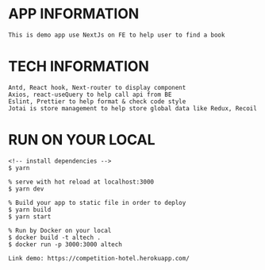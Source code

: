 # APP INFORMATION

    This is demo app use NextJs on FE to help user to find a book

# TECH INFORMATION

    Antd, React hook, Next-router to display component
    Axios, react-useQuery to help call api from BE
    Eslint, Prettier to help format & check code style
    Jotai is store management to help store global data like Redux, Recoil

# RUN ON YOUR LOCAL

    <!-- install dependencies -->
    $ yarn

    % serve with hot reload at localhost:3000
    $ yarn dev

    % Build your app to static file in order to deploy
    $ yarn build
    $ yarn start

    % Run by Docker on your local
    $ docker build -t altech .
    $ docker run -p 3000:3000 altech

    Link demo: https://competition-hotel.herokuapp.com/

